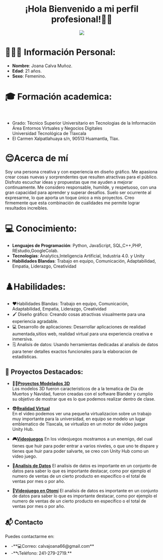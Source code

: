 <div align="center">
    <h1 align="center">¡Hola Bienvenido a mi perfil profesional!👋🏼 </h1>
</div> 
<p align="center"><img src="https://github.com/Joa25/Joana-Calva/blob/main/JOANA%20CALVA%20MU%C3%91OZ.png"/></p>

# 👩🏻‍💼 Información Personal:
- **Nombre**: Joana Calva Muñoz.
- **Edad**: 21 años.
- **Sexo**: Femenino.

# 🎓 Formación academica:
<br>
        <ul>
            <li>Grado: Técnico Superior Universitario en Tecnologias de la Información Área Entornos Virtuales y Negocios Digitales</li>
            Universidad Tecnológica de Tlaxcala
            <li>El Carmen Xalpatlahuaya s/n, 90513 Huamantla, Tlax.</li>
        </ul>
    
# 😊Acerca de mí

Soy una persona creativa y con experiencia en diseño gráfico. Me apasiona crear cosas nuevas y sorprendentes que resulten atractivas para el público. Disfruto escuchar ideas y propuestas que me ayuden a mejorar continuamente.
Me considero responsable, humilde, y respetuoso, con una gran capacidad para aprender y superar desafíos. Suelo ser ocurrente al expresarme, lo que aporta un toque único a mis proyectos. Creo firmemente que esta combinación de cualidades me permite lograr resultados increíbles.

# 💻 Conocimiento:

- **Lenguajes de Programación**: Python, JavaScript, SQL,C++,PHP, REstudio,GoogleColab.
- **Tecnologías**: Analytics,Inteligencia Artificial, Industria 4.0. y Unity
- **Habilidades Blandas**: Trabajo en equipo, Comunicación, Adaptabilidad, Empatia, Liderazgo, Creatividad


# ♟️Habilidades:
- ❤️Habilidades Blandas: Trabajo en equipo, Comunicación, Adaptabilidad, Empatia, Liderazgo, Creatividad
- 🖌️ Diseño gráfico: Creando cosas atractivas visualmente para una experiencia agradable.
- 💻 Desarrollo de aplicaciones: Desarrollar aplicaciones de realidad aumentada,sitios web, realidad virtual para una experiencia creativa e inmersiva.
- 🗒️ Analisís de datos: Usando herramientas dedicadas al analisís de datos para tener detalles exactos funcionales para la elaboracion de estadísticas.


## 🚀 Proyectos Destacados:

- **👩‍💻[Proyectos Modelados 3D](https://drive.google.com/drive/folders/148peTyRtuIWgV0pE9VlB9GuQxaXRqJ4t?usp=sharing)**  
  Los modelos 3D fueron caracteristicos de a la tematica de Dia de Muertos y Navidad, fueron creadas con el software Blander y cumplio su objetivo de mostrar que 
  es lo que podemos realizar dentro de clase.

- **😎[Realidad Virtual](https://drive.google.com/drive/folders/1IJHho1OQ5o9lD0qmmuTUirNjsQnU5r3F?usp=sharing)**  
  En el video podemos ver una pequeña virtualizacion sobre un trabajo muy importante para la universidad, en equipo se modelo un lugar emblematico de Tlaxcala, se 
  virtualizo en un motor de video juegos Unity Hub.
  
 - **🎮[Videojuegos](https://drive.google.com/drive/folders/1XtHBvfIUUkin7MnJOgeVVbiv_W_383Sh?usp=sharing)**
   En los videojuegos mostramos a un enemigo, del cual tienes que huir para poder entrar a varios niveles, o que uno te dispare y tienes que huir para poder 
   salvarte, se creo con Unity Hub como un video juego.

- **📃[Analisis de Datos]()**
  El analisis de datos es importante en un conjunto de datos para saber lo que es importante destacar, como por ejemplo el numero de ventas de un cierto producto 
  en especifico o el total de  ventas por mes o por año.
- **📃[Videojuego en Otomí]()**
  El analisis de datos es importante en un conjunto de datos para saber lo que es importante destacar, como por ejemplo el numero de ventas de un cierto producto 
  en especifico o el total de  ventas por mes o por año.


## 📬 Contacto

Puedes contactarme en:
<li>-**💻Correo: calvajoana66@gmail.com**</li>
<li>-**📞Teléfono: 241-279-2719.**</li>

